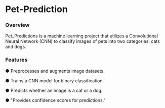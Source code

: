 # Pet-Prediction
### Overview

Pet_Predictions is a machine learning project that utilizes a Convolutional Neural Network (CNN) to classify images of pets into two categories: cats and dogs.

### Features

● Preprocesses and augments image datasets.

● Trains a CNN model for binary classification.

● Predicts whether an image is a cat or a dog.

● "Provides confidence scores for predictions."

